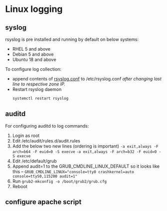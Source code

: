 # Linux logging

## syslog

rsyslog is pre installed and running by default on below systems:
- RHEL 5 and above
- Debian 5 and above
- Ubuntu 18 and above

To configure log collection:
- append contents of [rsyslog.conf](./rsyslog.conf) to /etc/rsyslog.conf _after changing last line to respective zone IP._
- Restart rsyslog daemon
  ```sh
  systemctl restart rsyslog
  ```

## auditd

For configuring auditd to log commands:
1. Login as root
2. Edit /etc/audit/rules.d/audit.rules
3. Add the below two new lines (ordering is important) 
    ```-a exit,always -F arch=b64 -F euid=0 -S execve```
    ```-a exit,always -F arch=b32 -F euid=0 -S execve```
4. Edit /etc/default/grub
5. Append audit=1 to the GRUB_CMDLINE_LINUX_DEFAULT so it looks like this –
    ```GRUB_CMDLINE_LINUX="console=tty0 crashkernel=auto console=ttyS0,115200 audit=1"```
6. Run 
    ```grub2-mkconfig -o /boot/grub2/grub.cfg```
7. Reboot

## configure apache script
